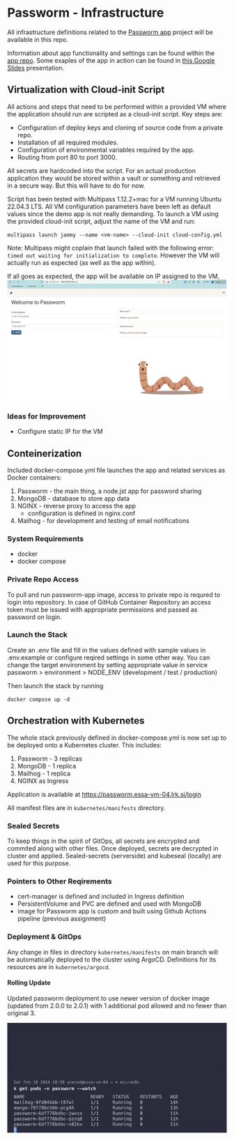 # Passworm - Infrastructure
All infrastructure definitions related to the [Passworm app](https://github.com/UrskaN/passworm-app/tree/main) project will be available in this repo.

Information about app functionality and settings can be found within the [app repo](https://github.com/UrskaN/passworm-app/tree/main). Some exaples of the app in action can be found in [this Google Slides](https://docs.google.com/presentation/d/1-V0qDYywvR-MJL4Bw_PlQB0Ugi-8lQZwFLaD6qjs640/edit?usp=sharing) presentation.

## Virtualization with Cloud-init Script
All actions and steps that need to be performed within a provided VM where the application should run are scripted as a cloud-init script. Key steps are:
- Configuration of deploy keys and cloning of source code from a private repo.
- Installation of all required modules.
- Configuration of environmental variables required by the app.
- Routing from port 80 to port 3000.

All secrets are hardcoded into the script. For an actual production application they would be stored within a vault or something and retrieved in a secure way. But this will have to do for now.

Script has been tested with Multipass 1.12.2+mac for a VM running Ubuntu 22.04.3 LTS. All VM configuration parameters have been left as default values since the demo app is not really demanding. To launch a VM using the provided cloud-init script, adjust the name of the VM and run: 
```
multipass launch jammy --name <vm-name> --cloud-init cloud-config.yml
```

Note: Multipass might coplain that launch failed with the following error: `timed out waiting for initialization to complete`. However the VM will actually run as expected (as well as the app within).

If all goes as expected, the app will be available on IP assigned to the VM.
![Screenshot of the Passworm login page running in a local VM.](<img/passworm-screenshot.png>)

### Ideas for Improvement
- Configure static IP for the VM


## Conteinerization
Included docker-compose.yml file launches the app and related services as Docker containers:

1. Passworm - the main thing, a node.jst app for password sharing
2. MongoDB - database to store app data
3. NGINX - reverse proxy to access the app
    - configuration is defined in nginx.conf
4. Mailhog - for development and testing of email notifications

### System Requirements
- docker
- docker compose

### Private Repo Access
To pull and run passworm-app image, access to private repo is requred to login into repository. In case of GitHub Container Repository an access token must be issued with appropriate permissions and passed as password on login.

### Launch the Stack
Create an .env file and fill in the values defined with sample values in .env.example or configure reqired settings in some other way. You can change the target environment by setting appropriate value in service passworm > environment > NODE_ENV (development / test / production)

Then launch the stack by running
```
docker compose up -d
```

## Orchestration with Kubernetes
The whole stack previously defined in docker-compose.yml is now set up to be deployed onto a Kubernetes cluster. This includes:
1. Passworm - 3 replicas
2. MongoDB - 1 replica
3. Mailhog - 1 replica
4. NGINX as Ingress

Application is available at https://passworm.essa-vm-04.lrk.si/login

All manifest files are in `kubernetes/manifests` directory. 

### Sealed Secrets
To keep things in the spirit of GitOps, all secrets are encrypted and commited along with other files. Once deployed, secrets are decrypted in cluster and applied. Sealed-secrets (serverside) and kubeseal (locally) are used for this purpose. 

### Pointers to Other Reqirements
- cert-manager is defined and included in Ingress definition
- PersistentVolume and PVC are defined and used with MongoDB
- image for Passworm app is custom and built using Github Actions pipeline (previous assignment)

### Deployment & GitOps
Any change in files in directory `kubernetes/manifests` on main branch will be automatically deployed to the cluster using ArgoCD. Definitions for its resources are in `kubernetes/argocd`.

#### Rolling Update
Updated passworm deployment to use newer version of docker image (updated from 2.0.0 to 2.0.1) with 1 additional pod allowed and no fewer than original 3.

![Screenshot of rolling update in action.](<img/rolling.gif>)

